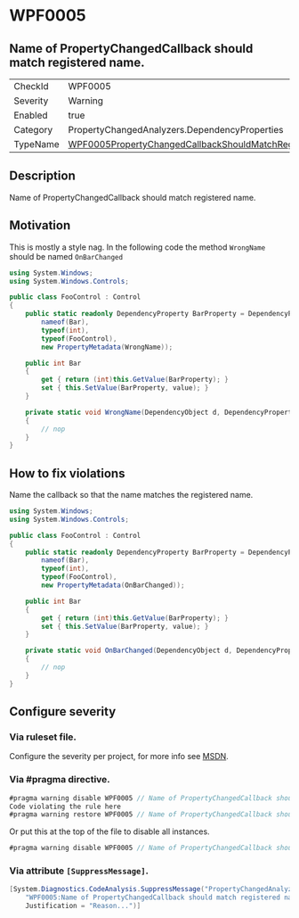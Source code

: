 # WPF0005
## Name of PropertyChangedCallback should match registered name.

<!-- start generated table -->
<table>
<tr>
  <td>CheckId</td>
  <td>WPF0005</td>
</tr>
<tr>
  <td>Severity</td>
  <td>Warning</td>
</tr>
<tr>
  <td>Enabled</td>
  <td>true</td>
</tr>
<tr>
  <td>Category</td>
  <td>PropertyChangedAnalyzers.DependencyProperties</td>
</tr>
<tr>
  <td>TypeName</td>
  <td><a href="https://github.com/DotNetAnalyzers/PropertyChangedAnalyzers/blob/master/PropertyChangedAnalyzers.Analyzers/DependencyProperties/WPF0005PropertyChangedCallbackShouldMatchRegisteredName.cs">WPF0005PropertyChangedCallbackShouldMatchRegisteredName</a></td>
</tr>
</table>
<!-- end generated table -->

## Description

Name of PropertyChangedCallback should match registered name.

## Motivation

This is mostly a style nag. In the following code the method `WrongName` should be named `OnBarChanged`

```C#
using System.Windows;
using System.Windows.Controls;

public class FooControl : Control
{
    public static readonly DependencyProperty BarProperty = DependencyProperty.Register(
        nameof(Bar),
        typeof(int),
        typeof(FooControl),
        new PropertyMetadata(WrongName));

    public int Bar
    {
        get { return (int)this.GetValue(BarProperty); }
        set { this.SetValue(BarProperty, value); }
    }

    private static void WrongName(DependencyObject d, DependencyPropertyChangedEventArgs e)
    {
        // nop
    }
}
```

## How to fix violations

Name the callback so that the name matches the registered name.

```C#
using System.Windows;
using System.Windows.Controls;

public class FooControl : Control
{
    public static readonly DependencyProperty BarProperty = DependencyProperty.Register(
        nameof(Bar),
        typeof(int),
        typeof(FooControl),
        new PropertyMetadata(OnBarChanged));

    public int Bar
    {
        get { return (int)this.GetValue(BarProperty); }
        set { this.SetValue(BarProperty, value); }
    }

    private static void OnBarChanged(DependencyObject d, DependencyPropertyChangedEventArgs e)
    {
        // nop
    }
}
```

<!-- start generated config severity -->
## Configure severity

### Via ruleset file.

Configure the severity per project, for more info see [MSDN](https://msdn.microsoft.com/en-us/library/dd264949.aspx).

### Via #pragma directive.
```C#
#pragma warning disable WPF0005 // Name of PropertyChangedCallback should match registered name.
Code violating the rule here
#pragma warning restore WPF0005 // Name of PropertyChangedCallback should match registered name.
```

Or put this at the top of the file to disable all instances.
```C#
#pragma warning disable WPF0005 // Name of PropertyChangedCallback should match registered name.
```

### Via attribute `[SuppressMessage]`.

```C#
[System.Diagnostics.CodeAnalysis.SuppressMessage("PropertyChangedAnalyzers.DependencyProperties", 
    "WPF0005:Name of PropertyChangedCallback should match registered name.", 
    Justification = "Reason...")]
```
<!-- end generated config severity -->